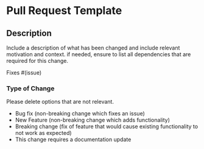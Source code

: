 # Pull Request Template


## Description

Include a description of what has been changed and include relevant motivation and context. if needed, ensure to list all dependencies that are required for this change.

Fixes #(issue)

### Type of Change


Please delete options that are not relevant.

- Bug fix (non-breaking change which fixes an issue)
- New Feature (non-breaking change which adds functionality)
- Breaking change (fix of feature that would cause existing functionality to not work as expected)
- This change requires a documentation update
